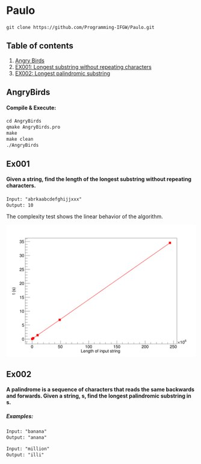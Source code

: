 # Paulo
```
git clone https://github.com/Programming-IFGW/Paulo.git
```

## Table of contents
1. [ Angry Birds ](#angry_birds)
2. [ EX001: Longest substring without repeating characters ](#ex001)
3. [ EX002: Longest palindromic substring ](#ex002)

<a name="angry_birds"></a>
## AngryBirds

#### Compile & Execute:
```
cd AngryBirds
qmake AngryBirds.pro
make
make clean
./AngryBirds
```


<a name="ex001"></a>
## Ex001
#### Given a string, find the length of the longest substring without repeating characters.
```
Input: "abrkaabcdefghijjxxx"
Output: 10
```

The complexity test shows the linear behavior of the algorithm. 

![complexity](https://github.com/Programming-IFGW/Paulo/blob/main/Ex001/complexity_test.png)

<a name="ex002"></a>
## Ex002
#### A palindrome is a sequence of characters that reads the same backwards and forwards. Given a string, s, find the longest palindromic substring in s.

##### Examples:
```
Input: "banana"
Output: "anana"
```
```
Input: "million"
Output: "illi"
```
